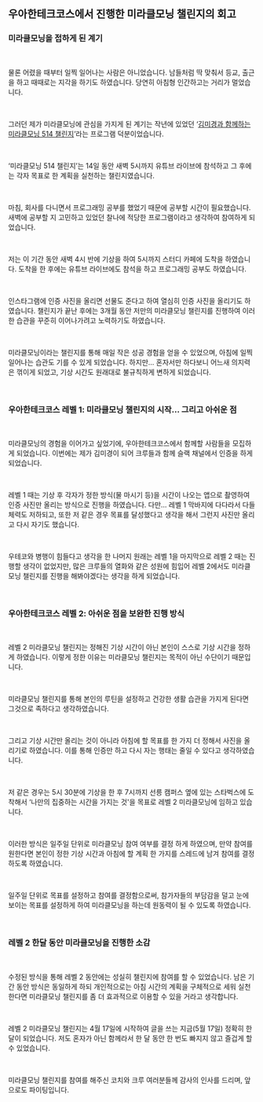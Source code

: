 ## **우아한테크코스에서 진행한 미라클모닝 챌린지의 회고**

### **미라클모닝을 접하게 된 계기**

<br>

물론 어렸을 때부터 일찍 일어나는 사람은 아니었습니다. 남들처럼 딱 맞춰서 등교, 출근을 하고 때때로는 지각을 하기도 하였습니다. 당연히 아침형 인간하고는 거리가 멀었습니다.

<br>

그러던 제가 미라클모닝에 관심을 가지게 된 계기는 작년에 있었던 ‘[김미경과 함께하는 미라클모닝 514 챌린지](https://youtu.be/-DYHe7ERCHg)’라는 프로그램 덕분이었습니다.

<br>

‘미라클모닝 514 챌린지’는 14일 동안 새벽 5시까지 유튜브 라이브에 참석하고 그 후에는 각자 목표로 한 계획을 실천하는 챌린지였습니다.

<br>

마침, 회사를 다니면서 프로그래밍 공부를 했었기 때문에 공부할 시간이 필요했습니다. 새벽에 공부할 지 고민하고 있었던 찰나에 적당한 프로그램이라고 생각하여 참여하게 되었습니다.

<br>

저는 이 기간 동안 새벽 4시 반에 기상을 하여 5시까지 스터디 카페에 도착을 하였습니다. 도착을 한 후에는 유튜브 라이브에도 참석을 하고 프로그래밍 공부도 하였습니다.

<br>

인스타그램에 인증 사진을 올리면 선물도 준다고 하여 열심히 인증 사진을 올리기도 하였습니다. 챌린지가 끝난 후에는 3개월 동안 저만의 미라클모닝 챌린지를 진행하여 이러한 습관을 꾸준히 이어나가려고 노력하기도 하였습니다.

<br>

미라클모닝이라는 챌린지를 통해 매일 작은 성공 경험을 얻을 수 있었으며, 아침에 일찍 일어나는 습관도 기를 수 있게 되었습니다. 하지만… 혼자서만 하다보니 어느새 의지력은 꺾이게 되었고, 기상 시간도 원래대로 불규칙하게 변하게 되었습니다.

<br>

### **우아한테크코스 레벨 1: 미라클모닝 챌린지의 시작… 그리고 아쉬운 점**

<br>

미라클모닝의 경험을 이어가고 싶었기에, 우아한테크코스에서 함께할 사람들을 모집하게 되었습니다. 이번에는 제가 김미경이 되어 크루들과 함께 슬랙 채널에서 인증을 하게 되었습니다.

<br>

레벨 1 때는 기상 후 각자가 정한 방식(물 마시기 등)을 시간이 나오는 앱으로 촬영하여 인증 사진만 올리는 방식으로 진행을 하였습니다. 다만… 레벨 1 막바지에 다다라서 다들 체력도 저하되고, 또한 저 같은 경우 목표를 달성했다고 생각을 해서 그런지 사진만 올리고 다시 자기도 했습니다.

<br>

우테코와 병행이 힘들다고 생각을 한 나머지 원래는 레벨 1을 마지막으로 레벨 2 때는 진행할 생각이 없었지만, 많은 크루들의 열화와 같은 성원에 힘입어 레벨 2에서도 미라클모닝 챌린지를 진행을 해봐야겠다는 생각을 하게 되었습니다.

<br>

### **우아한테크코스 레벨 2: 아쉬운 점을 보완한 진행 방식**

<br>

레벨 2 미라클모닝 챌린지는 정해진 기상 시간이 아닌 본인이 스스로 기상 시간을 정하게 하였습니다. 이렇게 정한 이유는 미라클모닝 챌린지는 목적이 아닌 수단이기 때문입니다.

<br>

미라클모닝 챌린지를 통해 본인의 루틴을 설정하고 건강한 생활 습관을 가지게 된다면 그것으로 족하다고 생각하였습니다.

<br>

그리고 기상 시간만 올리는 것이 아니라 아침에 할 목표를 한 가지 더 정해서 사진을 올리기로 하였습니다. 이를 통해 인증만 하고 다시 자는 행태는 줄일 수 있다고 생각하였습니다.

<br>

저 같은 경우는 5시 30분에 기상을 한 후 7시까지 선릉 캠퍼스 옆에 있는 스타벅스에 도착해서 ‘나만의 집중하는 시간을 가지는 것'을 목표로 레벨 2 미라클모닝에 임하고 있습니다.

<br>

이러한 방식은 일주일 단위로 미라클모닝 참여 여부를 결정 하게 하였으며, 만약 참여를 원한다면 본인이 정한 기상 시간과 아침에 할 계획 한 가지를 스레드에 남겨 참여를 결정하도록 하였습니다.

<br>

일주일 단위로 목표를 설정하고 참여를 결정함으로써, 참가자들의 부담감을 덜고 눈에 보이는 목표를 설정하게 하여 미라클모닝을 하는데 원동력이 될 수 있도록 하였습니다.

<br>

### **레벨 2 한달 동안 미라클모닝을 진행한 소감**

<br>

수정된 방식을 통해 레벨 2 동안에는 성실히 챌린지에 참여를 할 수 있었습니다. 남은 기간 동안 방식은 동일하게 하되 개인적으로는 아침 시간의 계획을 구체적으로 세워 실천한다면 미라클모닝 챌린지를 좀 더 효과적으로 이용할 수 있을 거라고 생각합니다.

<br>

레벨 2 미라클모닝 챌린지는 4월 17일에 시작하여 글을 쓰는 지금(5월 17일) 정확히 한 달이 되었습니다. 저도 혼자가 아닌 함께라서 한 달 동안 한 번도 빠지지 않고 즐겁게 할 수 있었습니다.

<br>

미라클모닝 챌린지를 참여를 해주신 코치와 크루 여러분들께 감사의 인사를 드리며, 앞으로도 파이팅입니다.
